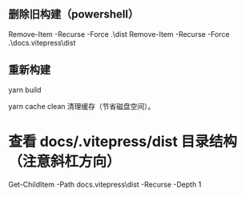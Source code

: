 ## 删除旧构建（powershell）

Remove-Item -Recurse -Force .\dist
Remove-Item -Recurse -Force .\docs\.vitepress\dist

## 重新构建

yarn build

yarn cache clean 清理缓存（节省磁盘空间）。


# 查看 docs/.vitepress/dist 目录结构（注意斜杠方向）
Get-ChildItem -Path docs\.vitepress\dist -Recurse -Depth 1